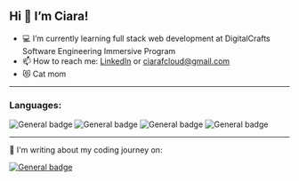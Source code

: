 ##  Hi 👋 I’m Ciara! ##

- :computer: I’m currently learning full stack web development at DigitalCrafts Software Engineering Immersive Program 
- :mailbox: How to reach me: [LinkedIn](https://www.linkedin.com/in/ciaracloud/) or ciarafcloud@gmail.com 
- :heart_eyes_cat: Cat mom 

---
### Languages: ###

![General badge](https://img.shields.io/badge/HTML5-E34F26?style=for-the-badge&logo=html5&logoColor=white)
![General badge](https://img.shields.io/badge/CSS3-1572B6?style=for-the-badge&logo=css3&logoColor=white)
![General badge](https://img.shields.io/badge/JavaScript-F7DF1E?style=for-the-badge&logo=javascript&logoColor=black)
![General badge](https://img.shields.io/badge/Python-3776AB?style=for-the-badge&logo=python&logoColor=white)

---

:pencil: I'm writing about my coding journey on:

[![General badge](https://img.shields.io/badge/dev.to-3B49DF?style=for-the-badge&logo=dev.to&logoColor=white)](https://dev.to/ciaracloud) 

<!-- [![General badge](https://img.shields.io/badge/LinkedIn-0077B5?style=for-the-badge&logo=linkedin&logoColor=white)](https://www.linkedin.com/in/ciaracloud/) -->


<!---
ciaracloud/ciaracloud is a ✨ special ✨ repository because its `README.md` (this file) appears on your GitHub profile.
You can click the Preview link to take a look at your changes.
--->
